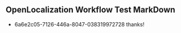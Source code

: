 ## OpenLocalization Workflow Test MarkDown
* 6a6e2c05-7126-446a-8047-038319972728 thanks!

<!--HONumber=Aug16_HO4-->


